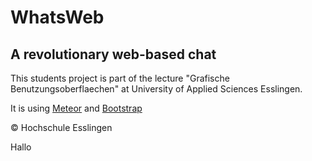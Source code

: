 # WhatsWeb 
## A revolutionary web-based chat

This students project is part of the lecture 
"Grafische Benutzungsoberflaechen" at University of Applied
Sciences Esslingen.

It is using [Meteor](http://meteor.com/) and [Bootstrap](http://getbootstrap.com/)



&copy; Hochschule Esslingen

Hallo